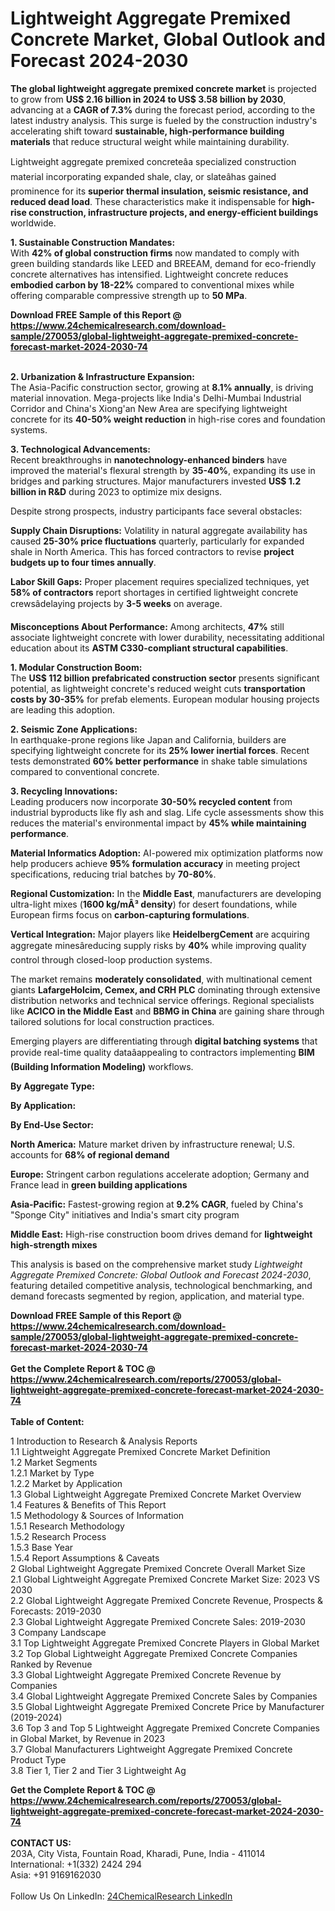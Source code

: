 <h1>Lightweight Aggregate Premixed Concrete Market, Global Outlook and Forecast 2024-2030</h1><p><strong>The global lightweight aggregate premixed concrete market</strong> is projected to grow from <strong>US$ 2.16 billion in 2024 to US$ 3.58 billion by 2030</strong>, advancing at a <strong>CAGR of 7.3%</strong> during the forecast period, according to the latest industry analysis. This surge is fueled by the construction industry's accelerating shift toward <strong>sustainable, high-performance building materials</strong> that reduce structural weight while maintaining durability.</p><p>Lightweight aggregate premixed concreteâa specialized construction material incorporating expanded shale, clay, or slateâhas gained prominence for its <strong>superior thermal insulation, seismic resistance, and reduced dead load</strong>. These characteristics make it indispensable for <strong>high-rise construction, infrastructure projects, and energy-efficient buildings</strong> worldwide.</p><p><strong>1. Sustainable Construction Mandates:</strong><br>
With <strong>42% of global construction firms</strong> now mandated to comply with green building standards like LEED and BREEAM, demand for eco-friendly concrete alternatives has intensified. Lightweight concrete reduces <strong>embodied carbon by 18-22%</strong> compared to conventional mixes while offering comparable compressive strength up to <strong>50 MPa</strong>.</p><div><b>Download FREE Sample of this Report @ 
            <a href="https://www.24chemicalresearch.com/download-sample/270053/global-lightweight-aggregate-premixed-concrete-forecast-market-2024-2030-74">
            https://www.24chemicalresearch.com/download-sample/270053/global-lightweight-aggregate-premixed-concrete-forecast-market-2024-2030-74</a></b></div><br><p><strong>2. Urbanization &amp; Infrastructure Expansion:</strong><br>
The Asia-Pacific construction sector, growing at <strong>8.1% annually</strong>, is driving material innovation. Mega-projects like India's Delhi-Mumbai Industrial Corridor and China's Xiong'an New Area are specifying lightweight concrete for its <strong>40-50% weight reduction</strong> in high-rise cores and foundation systems.</p><p><strong>3. Technological Advancements:</strong><br>
Recent breakthroughs in <strong>nanotechnology-enhanced binders</strong> have improved the material's flexural strength by <strong>35-40%</strong>, expanding its use in bridges and parking structures. Major manufacturers invested <strong>US$ 1.2 billion in R&amp;D</strong> during 2023 to optimize mix designs.</p><p>Despite strong prospects, industry participants face several obstacles:</p><p><strong>Supply Chain Disruptions:</strong> Volatility in natural aggregate availability has caused <strong>25-30% price fluctuations</strong> quarterly, particularly for expanded shale in North America. This has forced contractors to revise <strong>project budgets up to four times annually</strong>.</p><p><strong>Labor Skill Gaps:</strong> Proper placement requires specialized techniques, yet <strong>58% of contractors</strong> report shortages in certified lightweight concrete crewsâdelaying projects by <strong>3-5 weeks</strong> on average.</p><p><strong>Misconceptions About Performance:</strong> Among architects, <strong>47%</strong> still associate lightweight concrete with lower durability, necessitating additional education about its <strong>ASTM C330-compliant structural capabilities</strong>.</p><p><strong>1. Modular Construction Boom:</strong><br>
The <strong>US$ 112 billion prefabricated construction sector</strong> presents significant potential, as lightweight concrete's reduced weight cuts <strong>transportation costs by 30-35%</strong> for prefab elements. European modular housing projects are leading this adoption.</p><p><strong>2. Seismic Zone Applications:</strong><br>
In earthquake-prone regions like Japan and California, builders are specifying lightweight concrete for its <strong>25% lower inertial forces</strong>. Recent tests demonstrated <strong>60% better performance</strong> in shake table simulations compared to conventional concrete.</p><p><strong>3. Recycling Innovations:</strong><br>
Leading producers now incorporate <strong>30-50% recycled content</strong> from industrial byproducts like fly ash and slag. Life cycle assessments show this reduces the material's environmental impact by <strong>45% while maintaining performance</strong>.</p><p><strong>Material Informatics Adoption:</strong> AI-powered mix optimization platforms now help producers achieve <strong>95% formulation accuracy</strong> in meeting project specifications, reducing trial batches by <strong>70-80%</strong>.</p><p><strong>Regional Customization:</strong> In the <strong>Middle East</strong>, manufacturers are developing ultra-light mixes (<strong>1600 kg/mÂ³ density</strong>) for desert foundations, while European firms focus on <strong>carbon-capturing formulations</strong>.</p><p><strong>Vertical Integration:</strong> Major players like <strong>HeidelbergCement</strong> are acquiring aggregate minesâreducing supply risks by <strong>40%</strong> while improving quality control through closed-loop production systems.</p><p>The market remains <strong>moderately consolidated</strong>, with multinational cement giants <strong>LafargeHolcim, Cemex, and CRH PLC</strong> dominating through extensive distribution networks and technical service offerings. Regional specialists like <strong>ACICO in the Middle East</strong> and <strong>BBMG in China</strong> are gaining share through tailored solutions for local construction practices.</p><p>Emerging players are differentiating through <strong>digital batching systems</strong> that provide real-time quality dataâappealing to contractors implementing <strong>BIM (Building Information Modeling)</strong> workflows.</p><p><strong>By Aggregate Type:</strong></p><p><strong>By Application:</strong></p><p><strong>By End-Use Sector:</strong></p><p><strong>North America:</strong> Mature market driven by infrastructure renewal; U.S. accounts for <strong>68% of regional demand</strong></p><p><strong>Europe:</strong> Stringent carbon regulations accelerate adoption; Germany and France lead in <strong>green building applications</strong></p><p><strong>Asia-Pacific:</strong> Fastest-growing region at <strong>9.2% CAGR</strong>, fueled by China's "Sponge City" initiatives and India's smart city program</p><p><strong>Middle East:</strong> High-rise construction boom drives demand for <strong>lightweight high-strength mixes</strong></p><p>This analysis is based on the comprehensive market study <em>Lightweight Aggregate Premixed Concrete: Global Outlook and Forecast 2024-2030</em>, featuring detailed competitive analysis, technological benchmarking, and demand forecasts segmented by region, application, and material type.</p><div><b>Download FREE Sample of this Report @ 
            <a href="https://www.24chemicalresearch.com/download-sample/270053/global-lightweight-aggregate-premixed-concrete-forecast-market-2024-2030-74">
            https://www.24chemicalresearch.com/download-sample/270053/global-lightweight-aggregate-premixed-concrete-forecast-market-2024-2030-74</a></b></div><br><div><b>Get the Complete Report & TOC @ 
            <a href="https://www.24chemicalresearch.com/reports/270053/global-lightweight-aggregate-premixed-concrete-forecast-market-2024-2030-74">
            https://www.24chemicalresearch.com/reports/270053/global-lightweight-aggregate-premixed-concrete-forecast-market-2024-2030-74</a></b></div><br>
            <b>Table of Content:</b><p>1 Introduction to Research & Analysis Reports<br />
    1.1 Lightweight Aggregate Premixed Concrete Market Definition<br />
    1.2 Market Segments<br />
        1.2.1 Market by Type<br />
        1.2.2 Market by Application<br />
    1.3 Global Lightweight Aggregate Premixed Concrete Market Overview<br />
    1.4 Features & Benefits of This Report<br />
    1.5 Methodology & Sources of Information<br />
        1.5.1 Research Methodology<br />
        1.5.2 Research Process<br />
        1.5.3 Base Year<br />
        1.5.4 Report Assumptions & Caveats<br />
2 Global Lightweight Aggregate Premixed Concrete Overall Market Size<br />
    2.1 Global Lightweight Aggregate Premixed Concrete Market Size: 2023 VS 2030<br />
    2.2 Global Lightweight Aggregate Premixed Concrete Revenue, Prospects & Forecasts: 2019-2030<br />
    2.3 Global Lightweight Aggregate Premixed Concrete Sales: 2019-2030<br />
3 Company Landscape<br />
    3.1 Top Lightweight Aggregate Premixed Concrete Players in Global Market<br />
    3.2 Top Global Lightweight Aggregate Premixed Concrete Companies Ranked by Revenue<br />
    3.3 Global Lightweight Aggregate Premixed Concrete Revenue by Companies<br />
    3.4 Global Lightweight Aggregate Premixed Concrete Sales by Companies<br />
    3.5 Global Lightweight Aggregate Premixed Concrete Price by Manufacturer (2019-2024)<br />
    3.6 Top 3 and Top 5 Lightweight Aggregate Premixed Concrete Companies in Global Market, by Revenue in 2023<br />
    3.7 Global Manufacturers Lightweight Aggregate Premixed Concrete Product Type<br />
    3.8 Tier 1, Tier 2 and Tier 3 Lightweight Ag</p><div><b>Get the Complete Report & TOC @ 
            <a href="https://www.24chemicalresearch.com/reports/270053/global-lightweight-aggregate-premixed-concrete-forecast-market-2024-2030-74">
            https://www.24chemicalresearch.com/reports/270053/global-lightweight-aggregate-premixed-concrete-forecast-market-2024-2030-74</a></b></div><br><b>CONTACT US:</b><br>
            203A, City Vista, Fountain Road, Kharadi, Pune, India - 411014<br>
            International: +1(332) 2424 294<br>
            Asia: +91 9169162030 <br><br>
            Follow Us On LinkedIn: <a href="https://www.linkedin.com/company/24chemicalresearch/">24ChemicalResearch LinkedIn</a>